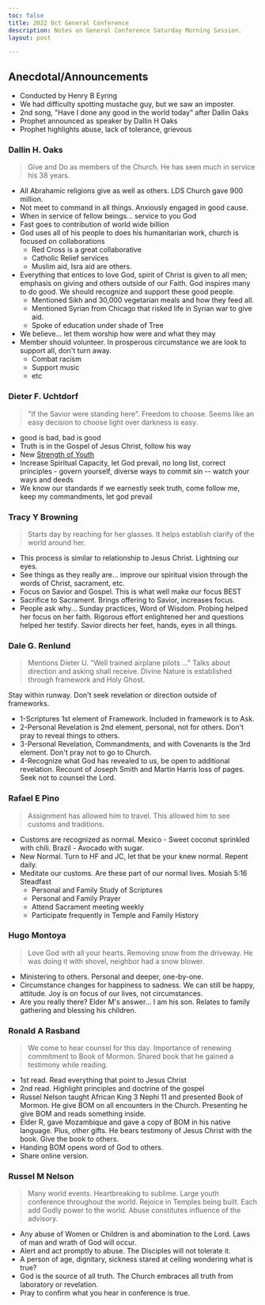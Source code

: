 ```yaml
---
toc: false
title: 2022 Oct General Conference
description: Notes on General Conference Saturday Morning Session.
layout: post

---
```


## Anecdotal/Announcements
- Conducted by Henry B Eyring
- We had difficulty spotting mustache guy, but we saw an imposter.
- 2nd song, "Have I done any good in the world today" after Dallin Oaks
- Prophet announced as speaker by Dallin H Oaks
- Prophet highlights abuse, lack of tolerance, grievous

### Dallin H. Oaks
> Give and Do as members of the Church.  He has seen much in service his 38 years.
- All Abrahamic religions give as well as others.  LDS Church gave 900 million.
- Not meet to command in all things.  Anxiously engaged in good cause.  
- When in service of fellow beings...  service to you God
- Fast goes to contribution of world wide billion
- God uses all of his people to does his humanitarian work, church is focused on collaborations
    - Red Cross is a great collaborative
    - Catholic Relief services
    - Muslim aid, Isra aid are others.
- Everything that entices to love God, spirit of Christ is given to all men;  emphasis on giving and others outside of our Faith.  God inspires many to do good.  We should recognize and support these good people.
    - Mentioned Sikh and 30,000 vegetarian meals and how they feed all.  
    - Mentioned Syrian from Chicago that risked life in Syrian war to give aid.
    - Spoke of education under shade of Tree
- We believe... let them worship how were and what they may
- Member should volunteer.  In prosperous circumstance we are look to support all, don't turn away.
   - Combat racism
   - Support music
   - etc

### Dieter F. Uchtdorf
> "If the Savior were standing here". Freedom to choose.  Seems like an easy decision to choose light over darkness is easy.  
- good is bad, bad is good
- Truth is in the Gospel of Jesus Christ, follow his way
- New [Strength of Youth](https://www.churchofjesuschrist.org/study/manual/for-the-strength-of-youth?lang=eng)
- Increase Spiritual Capacity, let God prevail, no long list, correct principles - govern yourself, diverse ways to commit sin -- watch your ways and deeds
- We know our standards if we earnestly seek truth, come follow me, keep my commandments, let god prevail

### Tracy Y Browning
> Starts day by reaching for her glasses.  It helps establish clarify of the world around her.
- This process is similar to relationship to Jesus Christ.  Lightning our eyes.
- See things as they really are...  improve our spiritual vision through the words of Christ, sacrament, etc.
- Focus on Savior and Gospel.  This is what well make our focus BEST
- Sacrifice to Sacrament.  Brings offering to Savior, increases focus.
- People ask why... Sunday practices, Word of Wisdom.   Probing helped her focus on her faith.  Rigorous effort enlightened her and questions helped her testify.  Savior directs her feet, hands, eyes in all things.  

### Dale G. Renlund
> Mentions Dieter U.  "Well trained airplane pilots ..."   Talks about direction and asking shall receive.  Divine Nature is established through framework and Holy Ghost.

Stay within runway.  Don't seek revelation or direction outside of frameworks. 
- 1-Scriptures 1st element of Framework.  Included in framework is to Ask.
- 2-Personal Revelation is 2nd element, personal, not for others.  Don't pray to reveal things to others.
- 3-Personal Revelation, Commandments, and with Covenants is the 3rd element.  Don't pray not to go to Church.
- 4-Recognize what God has revealed to us, be open to additional revelation.  Recount of Joseph Smith and Martin Harris loss of pages.  Seek not to counsel the Lord.

### Rafael E Pino
> Assignment has allowed him to travel.  This allowed him to see customs and traditions.
- Customs are recognized as normal.  Mexico - Sweet coconut sprinkled with chili.  Brazil - Avocado with sugar.
- New Normal.  Turn to HF and JC, let that be your knew normal.  Repent daily.
- Meditate our customs.  Are these part of our normal lives.  Mosiah 5:16 Steadfast
    - Personal and Family Study of Scriptures
    - Personal and Family Prayer
    - Attend Sacrament meeting weekly
    - Participate frequently in Temple and Family History

### Hugo Montoya
> Love God with all your hearts.  Removing snow from the driveway.  He was doing it with shovel, neighbor had a snow blower.
- Ministering to others.  Personal and deeper, one-by-one.
- Circumstance changes for happiness to sadness.  We can still be happy, attitude.  Joy is on focus of our lives, not circumstances.
- Are you really there?   Elder M's answer...  I am his son.  Relates to family gathering and blessing his children.

### Ronald A Rasband
> We come to hear counsel for this day.  Importance of renewing commitment to Book of Mormon.  Shared book that he gained a testimony while reading.
- 1st read.  Read everything that point to Jesus Christ
- 2nd read.  Highlight principles and doctrine of the gospel 
- Russel Nelson taught African King 3 Nephi 11 and presented Book of Mormon.  He give BOM on all encounters in the Church.  Presenting he give BOM and reads something inside.
- Elder R, gave Mozambique and gave a copy of BOM in his native language.  Plus, other gifts.  He bears testimony of Jesus Christ with the book.  Give the book to others.
- Handing BOM opens word of God to others.
- Share online version.

### Russel M Nelson
> Many world events.  Heartbreaking to sublime.  Large youth conference throughout the world.  Rejoice in Temples being built.  Each add Godly power to the world.  Abuse constitutes influence of the advisory.
- Any abuse of Women or Children is and abomination to the Lord.  Laws of man and wrath of God will occur.
- Alert and act promptly to abuse.  The Disciples will not tolerate it.
- A person of age, dignitary, sickness stared at ceiling wondering what is true?
- God is the source of all truth.  The Church embraces all truth from laboratory or revelation.
- Pray to confirm what you hear in conference is true.
